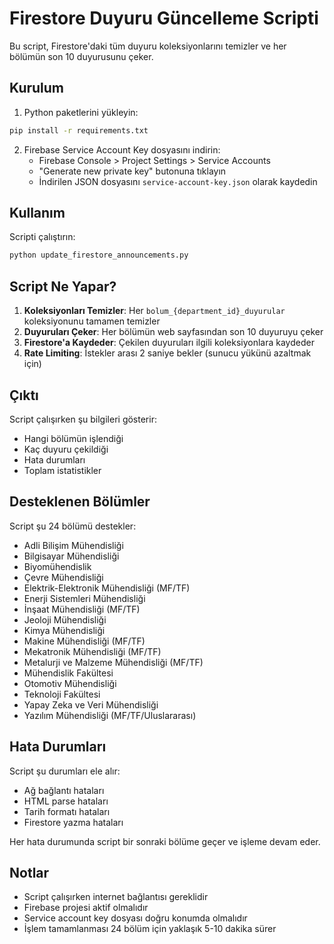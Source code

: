 # Firestore Duyuru Güncelleme Scripti

Bu script, Firestore'daki tüm duyuru koleksiyonlarını temizler ve her bölümün son 10 duyurusunu çeker.

## Kurulum

1. Python paketlerini yükleyin:
```bash
pip install -r requirements.txt
```

2. Firebase Service Account Key dosyasını indirin:
   - Firebase Console > Project Settings > Service Accounts
   - "Generate new private key" butonuna tıklayın
   - İndirilen JSON dosyasını `service-account-key.json` olarak kaydedin

## Kullanım

Scripti çalıştırın:
```bash
python update_firestore_announcements.py
```

## Script Ne Yapar?

1. **Koleksiyonları Temizler**: Her `bolum_{department_id}_duyurular` koleksiyonunu tamamen temizler
2. **Duyuruları Çeker**: Her bölümün web sayfasından son 10 duyuruyu çeker
3. **Firestore'a Kaydeder**: Çekilen duyuruları ilgili koleksiyonlara kaydeder
4. **Rate Limiting**: İstekler arası 2 saniye bekler (sunucu yükünü azaltmak için)

## Çıktı

Script çalışırken şu bilgileri gösterir:
- Hangi bölümün işlendiği
- Kaç duyuru çekildiği
- Hata durumları
- Toplam istatistikler

## Desteklenen Bölümler

Script şu 24 bölümü destekler:
- Adli Bilişim Mühendisliği
- Bilgisayar Mühendisliği
- Biyomühendislik
- Çevre Mühendisliği
- Elektrik-Elektronik Mühendisliği (MF/TF)
- Enerji Sistemleri Mühendisliği
- İnşaat Mühendisliği (MF/TF)
- Jeoloji Mühendisliği
- Kimya Mühendisliği
- Makine Mühendisliği (MF/TF)
- Mekatronik Mühendisliği (MF/TF)
- Metalurji ve Malzeme Mühendisliği (MF/TF)
- Mühendislik Fakültesi
- Otomotiv Mühendisliği
- Teknoloji Fakültesi
- Yapay Zeka ve Veri Mühendisliği
- Yazılım Mühendisliği (MF/TF/Uluslararası)

## Hata Durumları

Script şu durumları ele alır:
- Ağ bağlantı hataları
- HTML parse hataları
- Tarih formatı hataları
- Firestore yazma hataları

Her hata durumunda script bir sonraki bölüme geçer ve işleme devam eder.

## Notlar

- Script çalışırken internet bağlantısı gereklidir
- Firebase projesi aktif olmalıdır
- Service account key dosyası doğru konumda olmalıdır
- İşlem tamamlanması 24 bölüm için yaklaşık 5-10 dakika sürer
